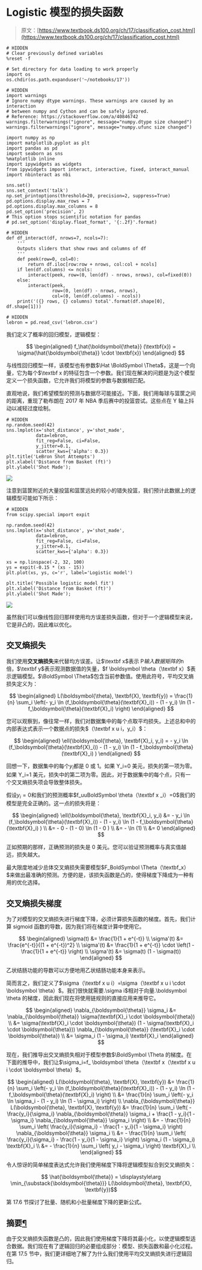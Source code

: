 # Logistic 模型的损失函数

> 原文：[https://www.textbook.ds100.org/ch/17/classification_cost.html](https://www.textbook.ds100.org/ch/17/classification_cost.html)

```
# HIDDEN
# Clear previously defined variables
%reset -f

# Set directory for data loading to work properly
import os
os.chdir(os.path.expanduser('~/notebooks/17'))

```

```
# HIDDEN
import warnings
# Ignore numpy dtype warnings. These warnings are caused by an interaction
# between numpy and Cython and can be safely ignored.
# Reference: https://stackoverflow.com/a/40846742
warnings.filterwarnings("ignore", message="numpy.dtype size changed")
warnings.filterwarnings("ignore", message="numpy.ufunc size changed")

import numpy as np
import matplotlib.pyplot as plt
import pandas as pd
import seaborn as sns
%matplotlib inline
import ipywidgets as widgets
from ipywidgets import interact, interactive, fixed, interact_manual
import nbinteract as nbi

sns.set()
sns.set_context('talk')
np.set_printoptions(threshold=20, precision=2, suppress=True)
pd.options.display.max_rows = 7
pd.options.display.max_columns = 8
pd.set_option('precision', 2)
# This option stops scientific notation for pandas
# pd.set_option('display.float_format', '{:.2f}'.format)

```

```
# HIDDEN
def df_interact(df, nrows=7, ncols=7):
    '''
    Outputs sliders that show rows and columns of df
    '''
    def peek(row=0, col=0):
        return df.iloc[row:row + nrows, col:col + ncols]
    if len(df.columns) <= ncols:
        interact(peek, row=(0, len(df) - nrows, nrows), col=fixed(0))
    else:
        interact(peek,
                 row=(0, len(df) - nrows, nrows),
                 col=(0, len(df.columns) - ncols))
    print('({} rows, {} columns) total'.format(df.shape[0], df.shape[1]))

```

```
# HIDDEN
lebron = pd.read_csv('lebron.csv')

```

我们定义了概率的回归模型，逻辑模型：

$$ \begin{aligned} f_\hat{\boldsymbol{\theta}} (\textbf{x}) = \sigma(\hat{\boldsymbol{\theta}} \cdot \textbf{x}) \end{aligned} $$

与线性回归模型一样，该模型也有参数$\Hat \BoldSymbol \Theta$，这是一个向量，它为每个$\textbf x 的特征包含一个参数。我们现在解决的问题是为这个模型定义一个损失函数，它允许我们将模型的参数与数据相匹配。

直观地说，我们希望模型的预测与数据尽可能接近。下面，我们用每球与篮筐之间的距离，重现了勒布朗在 2017 年 NBA 季后赛中的投篮尝试。这些点在 Y 轴上抖动以减轻过度绘制。

```
# HIDDEN
np.random.seed(42)
sns.lmplot(x='shot_distance', y='shot_made',
           data=lebron,
           fit_reg=False, ci=False,
           y_jitter=0.1,
           scatter_kws={'alpha': 0.3})
plt.title('LeBron Shot Attempts')
plt.xlabel('Distance from Basket (ft)')
plt.ylabel('Shot Made');

```

![](img/bbfe1461c481a9d20ccc0605674a3fed.jpg)

注意到篮筐附近的大量投篮和篮筐远处的较小的错失投篮，我们预计此数据上的逻辑模型可能如下所示：

```
# HIDDEN
from scipy.special import expit

np.random.seed(42)
sns.lmplot(x='shot_distance', y='shot_made',
           data=lebron,
           fit_reg=False, ci=False,
           y_jitter=0.1,
           scatter_kws={'alpha': 0.3})

xs = np.linspace(-2, 32, 100)
ys = expit(-0.15 * (xs - 15))
plt.plot(xs, ys, c='r', label='Logistic model')

plt.title('Possible logistic model fit')
plt.xlabel('Distance from Basket (ft)')
plt.ylabel('Shot Made');

```

![](img/8a24c53d6add631048ea934239225e8d.jpg)

虽然我们可以像线性回归那样使用均方误差损失函数，但对于一个逻辑模型来说，它是非凸的，因此难以优化。

## 交叉熵损失

我们使用**交叉熵损失**来代替均方误差。让$\textbf x$表示 P$输入数据矩阵的$n 倍，$\textbf y$表示观测数据值的矢量，$f \boldsymbol \theta（\textbf x）$表示逻辑模型。$\BoldSymbol \Theta$包含当前参数值。使用此符号，平均交叉熵损失定义为：

$$ \begin{aligned} L(\boldsymbol{\theta}, \textbf{X}, \textbf{y}) = \frac{1}{n} \sum_i \left(- y_i \ln (f_\boldsymbol{\theta}(\textbf{X}_i)) - (1 - y_i) \ln (1 - f_\boldsymbol{\theta}(\textbf{X}_i) \right) \end{aligned} $$

您可以观察到，像往常一样，我们对数据集中的每个点取平均损失。上述总和中的内部表达式表示一个数据点的损失$（\textbf x u i，y_i）$：

$$ \begin{aligned} \ell(\boldsymbol{\theta}, \textbf{X}_i, y_i) = - y_i \ln (f_\boldsymbol{\theta}(\textbf{X}_i)) - (1 - y_i) \ln (1 - f_\boldsymbol{\theta}(\textbf{X}_i) ) \end{aligned} $$

回想一下，数据集中的每个$y_i$都是 0 或 1。如果 Y_i=0 美元，损失的第一项为零。如果 Y_i=1 美元，损失中的第二项为零。因此，对于数据集中的每个点，只有一个交叉熵损失项会导致整体损失。

假设$y_i=0$和我们的预测概率$f_uuBoldSymbol \theta（\textbf x _i）=0$我们的模型是完全正确的。这一点的损失将是：

$$ \begin{aligned} \ell(\boldsymbol{\theta}, \textbf{X}_i, y_i) &= - y_i \ln (f_\boldsymbol{\theta}(\textbf{X}_i)) - (1 - y_i) \ln (1 - f_\boldsymbol{\theta}(\textbf{X}_i) ) \\ &= - 0 - (1 - 0) \ln (1 - 0 ) \\ &= - \ln (1) \\ &= 0 \end{aligned} $$

正如预期的那样，正确预测的损失是 0 美元。您可以验证预测概率与真实值越远，损失越大。

最大限度地减少总体交叉熵损失需要模型$F_BoldSymbol \Theta（\textbf_x）$来做出最准确的预测。方便的是，该损失函数是凸的，使得梯度下降成为一种有用的优化选择。

## 交叉熵损失梯度

为了对模型的交叉熵损失进行梯度下降，必须计算损失函数的梯度。首先，我们计算 sigmoid 函数的导数，因为我们将在梯度计算中使用它。

$$ \begin{aligned} \sigma(t) &= \frac{1}{1 + e^{-t}} \\ \sigma'(t) &= \frac{e^{-t}}{(1 + e^{-t})^2} \\ \sigma'(t) &= \frac{1}{1 + e^{-t}} \cdot \left(1 - \frac{1}{1 + e^{-t}} \right) \\ \sigma'(t) &= \sigma(t) (1 - \sigma(t)) \end{aligned} $$

乙状结肠功能的导数可以方便地用乙状结肠功能本身来表示。

简而言之，我们定义了$\sigma（\textbf x u i）=\sigma（\textbf x u i \cdot \boldsymbol \theta）$。我们很快就需要.\sigma i$相对于向量.\boldsymbol \theta 的梯度，因此我们现在将使用链规则的直接应用来推导它。

$$ \begin{aligned} \nabla_{\boldsymbol{\theta}} \sigma_i &= \nabla_{\boldsymbol{\theta}} \sigma(\textbf{X}_i \cdot \boldsymbol{\theta}) \\ &= \sigma(\textbf{X}_i \cdot \boldsymbol{\theta}) (1 - \sigma(\textbf{X}_i \cdot \boldsymbol{\theta})) \nabla_{\boldsymbol{\theta}} (\textbf{X}_i \cdot \boldsymbol{\theta}) \\ &= \sigma_i (1 - \sigma_i) \textbf{X}_i \end{aligned} $$

现在，我们推导出交叉熵损失相对于模型参数$\BoldSymbol \Theta 的梯度。在下面的推导中，我们让$\sigma_i=f_ \boldsymbol \theta（\textbf x（\textbf x u i \cdot \boldsymbol \theta）$。

$$ \begin{aligned} L(\boldsymbol{\theta}, \textbf{X}, \textbf{y}) &= \frac{1}{n} \sum_i \left(- y_i \ln (f_\boldsymbol{\theta}(\textbf{X}_i)) - (1 - y_i) \ln (1 - f_\boldsymbol{\theta}(\textbf{X}_i) \right) \\ &= \frac{1}{n} \sum_i \left(- y_i \ln \sigma_i - (1 - y_i) \ln (1 - \sigma_i) \right) \\ \nabla_{\boldsymbol{\theta}} L(\boldsymbol{\theta}, \textbf{X}, \textbf{y}) &= \frac{1}{n} \sum_i \left( - \frac{y_i}{\sigma_i} \nabla_{\boldsymbol{\theta}} \sigma_i + \frac{1 - y_i}{1 - \sigma_i} \nabla_{\boldsymbol{\theta}} \sigma_i \right) \\ &= - \frac{1}{n} \sum_i \left( \frac{y_i}{\sigma_i} - \frac{1 - y_i}{1 - \sigma_i} \right) \nabla_{\boldsymbol{\theta}} \sigma_i \\ &= - \frac{1}{n} \sum_i \left( \frac{y_i}{\sigma_i} - \frac{1 - y_i}{1 - \sigma_i} \right) \sigma_i (1 - \sigma_i) \textbf{X}_i \\ &= - \frac{1}{n} \sum_i \left( y_i - \sigma_i \right) \textbf{X}_i \\ \end{aligned} $$

令人惊讶的简单梯度表达式允许我们使用梯度下降将逻辑模型拟合到交叉熵损失：

$$ \hat{\boldsymbol{\theta}} = \displaystyle\arg \min_{\substack{\boldsymbol{\theta}}} L(\boldsymbol{\theta}, \textbf{X}, \textbf{y})$$

第 17.6 节探讨了批量、随机和小批量梯度下降的更新公式。

## 摘要[¶](#Summary)

由于交叉熵损失函数是凸的，因此我们使用梯度下降将其最小化，以使逻辑模型适合数据。我们现在有了逻辑回归的必要组成部分：模型、损失函数和最小化过程。在第 17.5 节中，我们更详细地了解了为什么我们使用平均交叉熵损失进行逻辑回归。